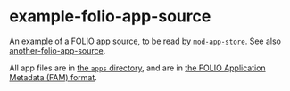 # example-folio-app-source

An example of a FOLIO app source, to be read by [`mod-app-store`](https://github.com/MikeTaylor/mod-app-store). See also [another-folio-app-source](https://github.com/MikeTaylor/another-folio-app-source).

All app files are in [the `apps` directory](apps), and are in
[the FOLIO Application Metadata (FAM) format](https://github.com/MikeTaylor/mafia/blob/master/doc/folio-app-metadata.md).

